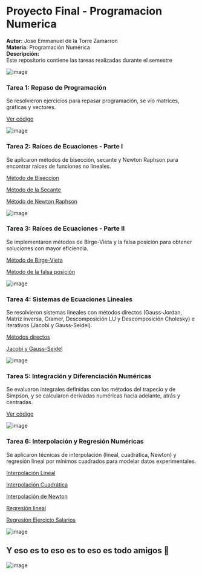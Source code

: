# Proyecto Final - Programacion Numerica

**Autor:** Jose Emmanuel de la Torre Zamarron  
**Materia:** Programación Numérica  
**Descripción:**  
Este repositorio contiene las tareas realizadas durante el semestre


![image](https://media4.giphy.com/media/v1.Y2lkPTc5MGI3NjExZWdkOGQyZ3B0aHVwaW1sYW43dW45aDNyenFxdTdibnVzZWhqdzd2NSZlcD12MV9pbnRlcm5hbF9naWZfYnlfaWQmY3Q9Zw/bGgsc5mWoryfgKBx1u/giphy.gif)


### Tarea 1: Repaso de Programación
Se resolvieron ejercicios para repasar programación, se vio matrices, gráficas y vectores.

[Ver código](https://github.com/EmmanuelT21/ProyectoFinal/blob/main/Tarea_1%201.ipynb)

![image](https://github.com/user-attachments/assets/bd3bdc1a-1ce0-4143-932f-00a14a8ba64c)


### Tarea 2: Raíces de Ecuaciones - Parte I
Se aplicaron métodos de bisección, secante y Newton Raphson para encontrar raíces de funciones no lineales.

[Método de Biseccion](https://github.com/EmmanuelT21/ProyectoFinal/blob/main/MetodoBiseccion.py)

[Método de la Secante](https://github.com/EmmanuelT21/ProyectoFinal/blob/main/MetodoSecante.py)

[Método de Newton Raphson](https://github.com/EmmanuelT21/ProyectoFinal/blob/main/MetodoNewtonRaphson.py)

![image](https://github.com/user-attachments/assets/4f827e5c-dc16-4962-bd1f-611e3a8e3f28)


### Tarea 3: Raíces de Ecuaciones - Parte II

Se implementaron métodos de Birge-Vieta y la falsa posición para obtener soluciones con mayor eficiencia.

[Método de Birge-Vieta](https://github.com/EmmanuelT21/ProyectoFinal/blob/main/metodobirge_vieta.py)

[Método de la falsa posición](https://github.com/EmmanuelT21/ProyectoFinal/blob/main/metodofalsaposicion.py)

![image](https://github.com/user-attachments/assets/73c44bf6-6e23-48f0-bb25-76476123f299)


### Tarea 4: Sistemas de Ecuaciones Lineales

Se resolvieron sistemas lineales con métodos directos (Gauss-Jordan, Matriz inversa, Cramer, Descomposición LU y Descomposición Cholesky) e iterativos (Jacobi y Gauss-Seidel).

[Métodos directos](https://github.com/EmmanuelT21/ProyectoFinal/blob/main/tarea4progra.py)

[Jacobi y Gauss-Seidel](https://github.com/EmmanuelT21/ProyectoFinal/blob/main/Tarea4PrograII.py)

![image](https://github.com/user-attachments/assets/82c35a1e-5b0a-46f2-9bf6-26a355c90a3b)


### Tarea 5: Integración y Diferenciación Numéricas

Se evaluaron integrales definidas con los métodos del trapecio y de Simpson, y se calcularon derivadas numéricas hacia adelante, atrás y centradas.

[Ver código](https://github.com/EmmanuelT21/ProyectoFinal/blob/main/integracionydiferenciacion.py)

![image](https://media1.tenor.com/m/LWX-XZ6IKIIAAAAC/maths.gif)



### Tarea 6: Interpolación y Regresión Numéricas

Se aplicaron técnicas de interpolación (lineal, cuadrática, Newton) y regresión lineal por mínimos cuadrados para modelar datos experimentales.

[Interpolación Lineal](https://github.com/EmmanuelT21/ProyectoFinal/blob/main/interpolacion_lineal.py)

[Interpolación Cuadrática](https://github.com/EmmanuelT21/ProyectoFinal/blob/main/interpolacion_cuadratica.py)

[Interpolación de Newton](https://github.com/EmmanuelT21/ProyectoFinal/blob/main/interpolacion_newton.py)


[Regresión lineal](https://github.com/EmmanuelT21/ProyectoFinal/blob/main/regresion_lineal.py)

[Regresión Ejercicio Salarios](https://github.com/EmmanuelT21/ProyectoFinal/blob/main/regresion_csv_salarios.py)

![image](https://github.com/user-attachments/assets/72e3bbc7-ee7b-41d9-9edf-8bab0130e9a4)



## Y eso es to eso es to eso es todo amigos 🐷

![image](https://media4.giphy.com/media/v1.Y2lkPTc5MGI3NjExYnZiaGp3eG5xZ3M2MWVjNnFvMTh2YmpsZzJrYTJxZzZkdWowb25keCZlcD12MV9pbnRlcm5hbF9naWZfYnlfaWQmY3Q9Zw/mR3dXKpI6P8CA/giphy.gif)
